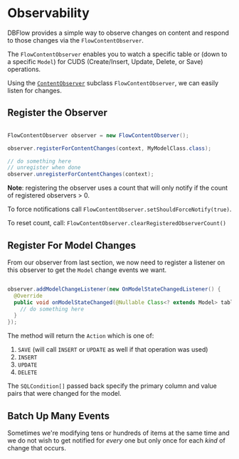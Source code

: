 # Observability

DBFlow provides a simple way to observe changes on content and respond to those changes via the `FlowContentObserver`.

The `FlowContentObserver` enables you to watch a specific table or (down to a specific `Model`) for CUDS (Create/Insert, Update, Delete, or Save) operations.

Using the [`ContentObserver`](http://developer.android.com/reference/android/database/ContentObserver.html) subclass `FlowContentObserver`, we can easily listen for changes.


## Register the Observer

```java

FlowContentObserver observer = new FlowContentObserver();

observer.registerForContentChanges(context, MyModelClass.class);

// do something here
// unregister when done
observer.unregisterForContentChanges(context);

```

**Note**: registering the observer uses a count that will only notify if the count of registered observers > 0.

To force notifications call `FlowContentObserver.setShouldForceNotify(true)`.

To reset count, call:
`FlowContentObserver.clearRegisteredObserverCount()`


## Register For Model Changes

From our observer from last section, we now need to register a listener on this observer to get the `Model` change events we want.

```java

observer.addModelChangeListener(new OnModelStateChangedListener() {
  @Override
  public void onModelStateChanged(@Nullable Class<? extends Model> table, BaseModel.Action action, @NonNull SQLCondition[] primaryKeyValues) {
    // do something here
  }
});


```
The method will return the `Action` which is one of:
  1. `SAVE` (will call `INSERT` or `UPDATE` as well if that operation was used)
  2. `INSERT`
  3. `UPDATE`
  4. `DELETE`

The `SQLCondition[]` passed back specify the primary column and value pairs that were changed for the model.

## Batch Up Many Events

Sometimes we're modifying tens or hundreds of items at the same time and we do not wish to get notified for _every_ one but only once for each _kind_ of change that occurs.
